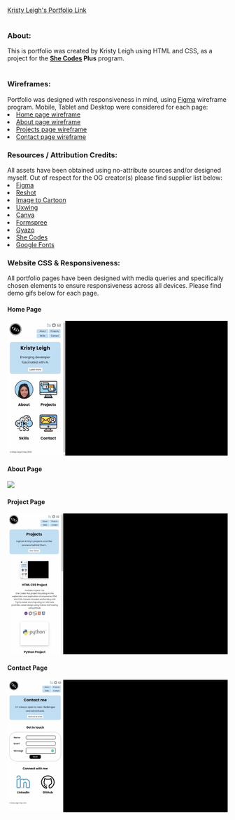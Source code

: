 <br>
<a href="https://ms-kl.github.io/">Kristy Leigh's Portfolio Link</a>
<br>
<br>
<h3>About:</h3>
This is portfolio was created by Kristy Leigh using HTML and CSS, as a project for the <b><a href="https://www.shecodes.com.au/">She Codes</a> Plus</b> program.
<br>
<br>
<h3>Wireframes:</h3>
Portfolio was designed with responsiveness in mind, using <a href="https://www.figma.com/">Figma</a> wireframe program. Mobile, Tablet and Desktop were considered for each page:
<li><a href="screenshots/wireframe-homepage.pdf">Home page wireframe</a>
<li><a href="screenshots/wireframe-aboutpage.pdf">About page wireframe</a>
<li><a href="screenshots/wireframe-projects.pdf">Projects page wireframe</a>
<li><a href="screenshots/wireframe-contactpage.pdf">Contact page wireframe</a>

<br>
<h3>Resources / Attribution Credits:</h3>
All assets have been obtained using no-attribute sources and/or designed myself.
Out of respect for the OG creator(s) please find supplier list below:
<li><a href="https://www.figma.com/">Figma</a>
<li><a href="https://www.reshot.com/free-svg-icons">Reshot</a>
<li><a href="https://imagetocartoon.com/#cartoonize">Image to Cartoon</a>
<li><a href="https://uxwing.com/license/">Uxwing</a>
<li><a href="https://www.canva.com/">Canva</a>
<li><a href="https://www.formspree.com/">Formspree</a>
<li><a href="https://www.gyazo.com/">Gyazo</a>
<li><a href="https://www.shecodes.com.au/">She Codes</a>
<li><a href="https://fonts.google.com/">Google Fonts</a>

<br>
<h3>Website CSS & Responsiveness:</h3>
All portfolio pages have been designed with media queries and specifically chosen elements to ensure responsiveness across all devices. Please find demo gifs below for each page.

<br>
<h4>Home Page</h4>
<img src="Screenshots/homepage-demo.gif" alt="demo of homepage">

<br>
<h4>About Page</h4>
<img src="Screenshots/about-demo.gif">

<br>
<h4>Project Page</h4>
<img src="Screenshots/projectpage-demo.gif">

<br>
<h4>Contact Page</h4>
<img src="Screenshots/contact-demo.gif">
